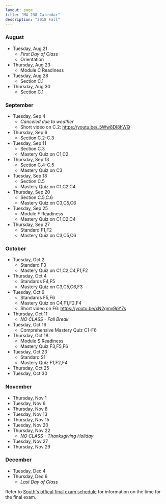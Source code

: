```yaml
---
layout: page
title: "MA 238 Calendar"
description: "2018 Fall"
---
```


### August

- Tuesday, Aug 21
  - *First Day of Class*
  - Orientation
- Thursday, Aug 23
  - Module C Readiness
- Tuesday, Aug 28
  - Section C.1
- Thursday, Aug 30
  - Section C.1

### September

- Tuesday, Sep 4
  - *Canceled due to weather*
  - Short video on C.2: <https://youtu.be/_5Ww8DI8hWQ>
- Thursday, Sep 6
  - Section C.2-C.3
- Tuesday, Sep 11
  - Section C.3
  - Mastery Quiz on C1,C2
- Thursday, Sep 13
  - Section C.4-C.5
  - Mastery Quiz on C3
- Tuesday, Sep 18
  - Section C.5
  - Mastery Quiz on C1,C2,C4
- Thursday, Sep 20
  - Section C.5,C.6
  - Mastery Quiz on C3,C5,C6
- Tuesday, Sep 25
  - Module F Readiness
  - Mastery Quiz on C1,C2,C4
- Thursday, Sep 27
  - Standard F1,F2
  - Mastery Quiz on C3,C5,C6

### October

- Tuesday, Oct 2
  - Standard F3
  - Mastery Quiz on C1,C2,C4,F1,F2
- Thursday, Oct 4
  - Standards F4,F5
  - Mastery Quiz on C3,C5,C6,F3
- Tuesday, Oct 9
  - Standards F5,F6
  - Mastery Quiz on C4,F1,F2,F4
  - Short video on F6: <https://youtu.be/xN2gmy9pY7s>
- Thursday, Oct 11
  - *NO CLASS - Fall Break*
- Tuesday, Oct 16
  - Comprehensive Mastery Quiz C1-F6
- Thursday, Oct 18
  - Module S Readiness
  - Mastery Quiz F3,F5,F6
- Tuesday, Oct 23
  - Standard S1
  - Mastery Quiz F1,F2,F4
- Thursday, Oct 25
- Tuesday, Oct 30

### November

- Thursday, Nov 1
- Tuesday, Nov 6
- Thursday, Nov 8
- Tuesday, Nov 13
- Thursday, Nov 15
- Tuesday, Nov 20
- Thursday, Nov 22
  - *NO CLASS - Thanksgiving Holiday*
- Tuesday, Nov 27
- Thursday, Nov 29

### December

- Tuesday, Dec 4
- Thursday, Dec 6
  - *Last Day of Class*

Refer to [South's offical final exam schedule][final-schedule]
for information on the time for the final exam.

[final-schedule]: http://www.southalabama.edu/departments/registrar/finalexamschedule-fall.html
